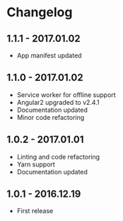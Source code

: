 # Changelog

## 1.1.1 - 2017.01.02

*   App manifest updated

## 1.1.0 - 2017.01.02

*   Service worker for offline support
*   Angular2 upgraded to v2.4.1
*   Documentation updated
*   Minor code refactoring

## 1.0.2 - 2017.01.01

*   Linting and code refactoring
*   Yarn support
*   Documentation updated

## 1.0.1 - 2016.12.19

*   First release
